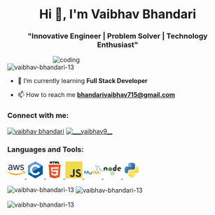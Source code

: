 <h1 align="center">Hi 👋, I'm Vaibhav Bhandari</h1>
<h3 align="center">"Innovative Engineer | Problem Solver | Technology Enthusiast"</h3>
<img align="right" alt="coding" width="400" scr="https://user-images.githubusercontent.com/55389276/140866485-8fb1c876-9a8f-4d6a-98dc-08c4981eaf70.gif"  >
<p align="left"> <img src="https://komarev.com/ghpvc/?username=vaibhav-bhandari-13&label=Profile%20views&color=0e75b6&style=flat" alt="vaibhav-bhandari-13" /> </p>

- 🌱 I’m currently learning **Full Stack Developer**

- 📫 How to reach me **bhandarivaibhav715@gmail.com**

<h3 align="left">Connect with me:</h3>
<p align="left">
<a href="https://linkedin.com/in/vaibhav bhandari" target="blank"><img align="center" src="https://raw.githubusercontent.com/rahuldkjain/github-profile-readme-generator/master/src/images/icons/Social/linked-in-alt.svg" alt="vaibhav bhandari" height="30" width="40" /></a>
<a href="https://instagram.com/___vaibhav9__" target="blank"><img align="center" src="https://raw.githubusercontent.com/rahuldkjain/github-profile-readme-generator/master/src/images/icons/Social/instagram.svg" alt="___vaibhav9__" height="30" width="40" /></a>
</p>

<h3 align="left">Languages and Tools:</h3>
<p align="left"> <a href="https://aws.amazon.com" target="_blank" rel="noreferrer"> <img src="https://raw.githubusercontent.com/devicons/devicon/master/icons/amazonwebservices/amazonwebservices-original-wordmark.svg" alt="aws" width="40" height="40"/> </a> <a href="https://www.cprogramming.com/" target="_blank" rel="noreferrer"> <img src="https://raw.githubusercontent.com/devicons/devicon/master/icons/c/c-original.svg" alt="c" width="40" height="40"/> </a> <a href="https://www.w3.org/html/" target="_blank" rel="noreferrer"> <img src="https://raw.githubusercontent.com/devicons/devicon/master/icons/html5/html5-original-wordmark.svg" alt="html5" width="40" height="40"/> </a> <a href="https://developer.mozilla.org/en-US/docs/Web/JavaScript" target="_blank" rel="noreferrer"> <img src="https://raw.githubusercontent.com/devicons/devicon/master/icons/javascript/javascript-original.svg" alt="javascript" width="40" height="40"/> </a> <a href="https://www.mysql.com/" target="_blank" rel="noreferrer"> <img src="https://raw.githubusercontent.com/devicons/devicon/master/icons/mysql/mysql-original-wordmark.svg" alt="mysql" width="40" height="40"/> </a> <a href="https://nodejs.org" target="_blank" rel="noreferrer"> <img src="https://raw.githubusercontent.com/devicons/devicon/master/icons/nodejs/nodejs-original-wordmark.svg" alt="nodejs" width="40" height="40"/> </a> <a href="https://www.python.org" target="_blank" rel="noreferrer"> <img src="https://raw.githubusercontent.com/devicons/devicon/master/icons/python/python-original.svg" alt="python" width="40" height="40"/> </a> </p>

<p><img align="left" src="https://github-readme-stats.vercel.app/api/top-langs?username=vaibhav-bhandari-13&show_icons=true&locale=en&layout=compact" alt="vaibhav-bhandari-13" /></p>

<p>&nbsp;<img align="center" src="https://github-readme-stats.vercel.app/api?username=vaibhav-bhandari-13&show_icons=true&locale=en" alt="vaibhav-bhandari-13" /></p>

<p><img align="center" src="https://github-readme-streak-stats.herokuapp.com/?user=vaibhav-bhandari-13&" alt="vaibhav-bhandari-13" /></p>

